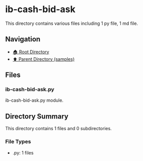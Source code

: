# ib-cash-bid-ask

This directory contains various files including 1 py file, 1 md file.

## Navigation

* [🏠 Root Directory](/samples/ib-cash-bid-ask/../samples/ib-cash-bid-ask/..README.md)
* [⬆️ Parent Directory (samples)](../README.md)

## Files

### ib-cash-bid-ask.py

ib-cash-bid-ask.py module.

## Directory Summary

This directory contains 1 files and 0 subdirectories.

### File Types

* .py: 1 files
